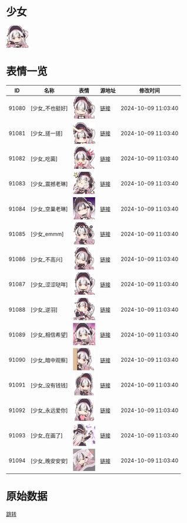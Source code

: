 # 少女

<img src="./cover.png" height="60" alt="cover" />

# 表情一览

|ID|名称|表情|源地址|修改时间|
|----|----|----|----|----|
|91080|[少女_不也挺好]|<img src="./pic/091080_%5B少女_不也挺好%5D.png" height="60" alt="不也挺好"/>|[链接](https://i0.hdslb.com/bfs/garb/b436c8f34ce4fe94f0f77f65ff7147d436d084f3.png)|2024-10-09 11:03:40|
|91081|[少女_搓一搓]|<img src="./pic/091081_%5B少女_搓一搓%5D.png" height="60" alt="搓一搓"/>|[链接](https://i0.hdslb.com/bfs/garb/2e1fffaa4eea34919ee4c157d7cf21b349d1118f.png)|2024-10-09 11:03:40|
|91082|[少女_吃菌]|<img src="./pic/091082_%5B少女_吃菌%5D.png" height="60" alt="吃菌"/>|[链接](https://i0.hdslb.com/bfs/garb/b4e16bf4b012930a2900d75d2c94b485910a5943.png)|2024-10-09 11:03:40|
|91083|[少女_震撼老琳]|<img src="./pic/091083_%5B少女_震撼老琳%5D.png" height="60" alt="震撼老琳"/>|[链接](https://i0.hdslb.com/bfs/garb/0aa5c79b7116b8f91129e5c75717b2ed8d24ff36.png)|2024-10-09 11:03:40|
|91084|[少女_空巢老琳]|<img src="./pic/091084_%5B少女_空巢老琳%5D.png" height="60" alt="空巢老琳"/>|[链接](https://i0.hdslb.com/bfs/garb/e150db1c6588b573e50e17aba85a03e80c1eee47.png)|2024-10-09 11:03:40|
|91085|[少女_emmm]|<img src="./pic/091085_%5B少女_emmm%5D.png" height="60" alt="emmm"/>|[链接](https://i0.hdslb.com/bfs/garb/448ca8c2abb4a6734c8ca4fe480590c70d835ba4.png)|2024-10-09 11:03:40|
|91086|[少女_不高兴]|<img src="./pic/091086_%5B少女_不高兴%5D.png" height="60" alt="不高兴"/>|[链接](https://i0.hdslb.com/bfs/garb/6b32d78e636887e1132fbf5f4d3ea0cadc20c90a.png)|2024-10-09 11:03:40|
|91087|[少女_涩涩哒咩]|<img src="./pic/091087_%5B少女_涩涩哒咩%5D.png" height="60" alt="涩涩哒咩"/>|[链接](https://i0.hdslb.com/bfs/garb/f2b6b1813c8144bee2e7a1695319b3ab345c2c38.png)|2024-10-09 11:03:40|
|91088|[少女_逆羽]|<img src="./pic/091088_%5B少女_逆羽%5D.png" height="60" alt="逆羽"/>|[链接](https://i0.hdslb.com/bfs/garb/23c97d2d717817a6f363f5e6db3e5c694aa588d6.png)|2024-10-09 11:03:40|
|91089|[少女_相信希望]|<img src="./pic/091089_%5B少女_相信希望%5D.png" height="60" alt="相信希望"/>|[链接](https://i0.hdslb.com/bfs/garb/a89cbcffa6d9f7b79a9332c9a6bf0c12ce81cf91.png)|2024-10-09 11:03:40|
|91090|[少女_暗中观察]|<img src="./pic/091090_%5B少女_暗中观察%5D.png" height="60" alt="暗中观察"/>|[链接](https://i0.hdslb.com/bfs/garb/60bb6e5143faf5cc419efa419b2384fa8fff4d73.png)|2024-10-09 11:03:40|
|91091|[少女_没有钱钱]|<img src="./pic/091091_%5B少女_没有钱钱%5D.png" height="60" alt="没有钱钱"/>|[链接](https://i0.hdslb.com/bfs/garb/aa7b63d6eb221c0ba7126d8075fb3317bb130b63.png)|2024-10-09 11:03:40|
|91092|[少女_永远爱你]|<img src="./pic/091092_%5B少女_永远爱你%5D.png" height="60" alt="永远爱你"/>|[链接](https://i0.hdslb.com/bfs/garb/d228197be1d2f4517050c97b9a34e3c0f6305bac.png)|2024-10-09 11:03:40|
|91093|[少女_在画了]|<img src="./pic/091093_%5B少女_在画了%5D.png" height="60" alt="在画了"/>|[链接](https://i0.hdslb.com/bfs/garb/1efed1e2162091bd5f7d902a01844c8d25267ef2.png)|2024-10-09 11:03:40|
|91094|[少女_晚安安安]|<img src="./pic/091094_%5B少女_晚安安安%5D.png" height="60" alt="晚安安安"/>|[链接](https://i0.hdslb.com/bfs/garb/8f9ab02bff85147057e91d1138cb0a1f4f8be483.png)|2024-10-09 11:03:40|

# 原始数据

[跳转](./raw.json)

